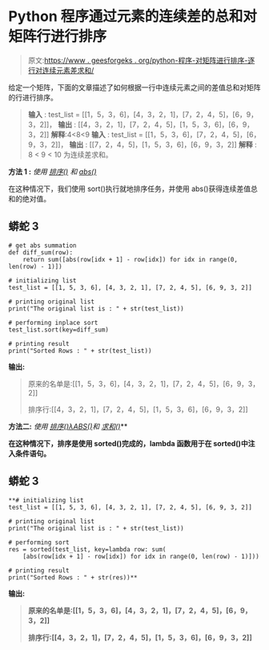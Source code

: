 # Python 程序通过元素的连续差的总和对矩阵行进行排序

> 原文:[https://www . geesforgeks . org/python-程序-对矩阵进行排序-逐行对连续元素差求和/](https://www.geeksforgeeks.org/python-program-to-sort-matrix-rows-by-summation-of-consecutive-difference-of-elements/)

给定一个矩阵，下面的文章描述了如何根据一行中连续元素之间的差值总和对矩阵的行进行排序。

> **输入** : test_list = [[1，5，3，6]，[4，3，2，1]，[7，2，4，5]，[6，9，3，2]]，
> **输出** : [[4，3，2，1]，[7，2，4，5]，[1，5，3，6]，[6，9，3，2]]
> **解释**:4<8<9
> **输入** : test_list = [[1，5，3，6]，[7，2，4，5]，[6，9，3，2]]，
> **输出** : [[7，2，4，5]，[1，5，3，6]，[6，9，3，2]]
> **解释** : 8 < 9 < 10 为连续差求和。

**方法 1 :** *使用* [*排序()*](https://www.geeksforgeeks.org/sort-in-python/) *和* [*abs()*](https://www.geeksforgeeks.org/abs-in-python/)

在这种情况下，我们使用 sort()执行就地排序任务，并使用 abs()获得连续差值总和的绝对值。

## 蟒蛇 3

```
# get abs summation
def diff_sum(row):
    return sum([abs(row[idx + 1] - row[idx]) for idx in range(0, len(row) - 1)])

# initializing list
test_list = [[1, 5, 3, 6], [4, 3, 2, 1], [7, 2, 4, 5], [6, 9, 3, 2]]

# printing original list
print("The original list is : " + str(test_list))

# performing inplace sort
test_list.sort(key=diff_sum)

# printing result
print("Sorted Rows : " + str(test_list))
```

**输出:**

> 原来的名单是:[[1，5，3，6]，[4，3，2，1]，[7，2，4，5]，[6，9，3，2]]
> 
> 排序行:[[4，3，2，1]，[7，2，4，5]，[1，5，3，6]，[6，9，3，2]]

**方法二:** *使用* [*排序()*](https://www.geeksforgeeks.org/sorted-function-python/)*[*λ*](https://www.geeksforgeeks.org/python-lambda/)*[*ABS()*](https://www.geeksforgeeks.org/abs-in-python/)*和* [*求和()*](https://www.geeksforgeeks.org/sum-function-python/)**

**在这种情况下，排序是使用 sorted()完成的，lambda 函数用于在 sorted()中注入条件语句。**

## **蟒蛇 3**

```
**# initializing list
test_list = [[1, 5, 3, 6], [4, 3, 2, 1], [7, 2, 4, 5], [6, 9, 3, 2]]

# printing original list
print("The original list is : " + str(test_list))

# performing sort
res = sorted(test_list, key=lambda row: sum(
    [abs(row[idx + 1] - row[idx]) for idx in range(0, len(row) - 1)]))

# printing result
print("Sorted Rows : " + str(res))**
```

****输出:****

> **原来的名单是:[[1，5，3，6]，[4，3，2，1]，[7，2，4，5]，[6，9，3，2]]**
> 
> **排序行:[[4，3，2，1]，[7，2，4，5]，[1，5，3，6]，[6，9，3，2]]**